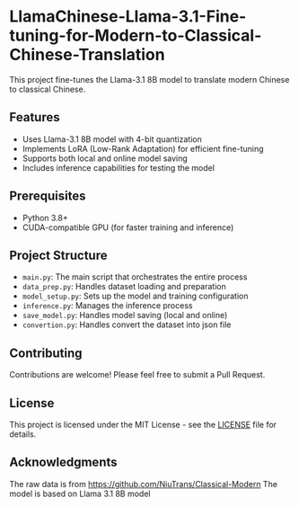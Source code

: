 # LlamaChinese-Llama-3.1-Fine-tuning-for-Modern-to-Classical-Chinese-Translation
This project fine-tunes the Llama-3.1 8B model to translate modern Chinese to classical Chinese. 

## Features

- Uses Llama-3.1 8B model with 4-bit quantization
- Implements LoRA (Low-Rank Adaptation) for efficient fine-tuning
- Supports both local and online model saving
- Includes inference capabilities for testing the model

## Prerequisites

- Python 3.8+
- CUDA-compatible GPU (for faster training and inference)

## Project Structure

- `main.py`: The main script that orchestrates the entire process
- `data_prep.py`: Handles dataset loading and preparation
- `model_setup.py`: Sets up the model and training configuration
- `inference.py`: Manages the inference process
- `save_model.py`: Handles model saving (local and online)
- `convertion.py`: Handles convert the dataset into json file

## Contributing

Contributions are welcome! Please feel free to submit a Pull Request.

## License

This project is licensed under the MIT License - see the [LICENSE](LICENSE) file for details.

## Acknowledgments
The raw data is from https://github.com/NiuTrans/Classical-Modern
The model is based on Llama 3.1 8B model
